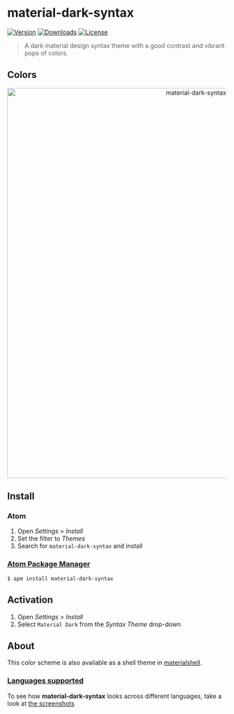 # material-dark-syntax

[![Version](https://img.shields.io/apm/v/material-dark-syntax.svg?style=flat-square)](https://github.com/carloscuesta/material-syntax)
[![Downloads](https://img.shields.io/apm/dm/material-dark-syntax.svg?style=flat-square)](https://atom.io/themes/material-dark-syntax)
[![License](https://img.shields.io/apm/l/vim-mode.svg?style=flat-square)](https://atom.io/themes/material-dark-syntax)

> A dark material design syntax theme with a good contrast and vibrant pops of colors.

## Colors

<p align="center">
    <img src="https://cloud.githubusercontent.com/assets/7629661/22863696/867da988-f145-11e6-9406-a47f099cdc42.png" width="896" alt="material-dark-syntax colors">
</p>

## Install

### Atom

1. Open *Settings* > *Install*
2. Set the filter to *Themes*
3. Search for `material-dark-syntax` and install

### [Atom Package Manager](https://github.com/atom/apm)

```shell
$ apm install material-dark-syntax
```

## Activation

1. Open *Settings* > *Install*
2. Select `Material Dark` from the *Syntax Theme* drop-down

## About

This color scheme is also available as a shell theme in [materialshell](https://github.com/carloscuesta/materialshell).

### [Languages supported](https://github.com/carloscuesta/material-syntax/blob/master/screenshots.md)

To see how **material-dark-syntax** looks across different languages, take a look at [the screenshots](https://github.com/carloscuesta/material-syntax/blob/master/screenshots.md)

